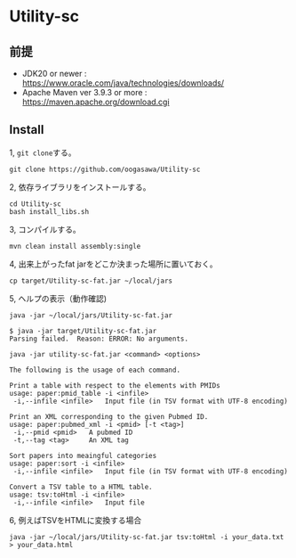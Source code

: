 # Utility-sc

## 前提

- JDK20 or newer : https://www.oracle.com/java/technologies/downloads/
- Apache Maven ver 3.9.3 or more : https://maven.apache.org/download.cgi



## Install

1, `git clone`する。

```
git clone https://github.com/oogasawa/Utility-sc
```

2, 依存ライブラリをインストールする。

```
cd Utility-sc
bash install_libs.sh
```


3, コンパイルする。

```
mvn clean install assembly:single
```

4, 出来上がったfat jarをどこか決まった場所に置いておく。

```
cp target/Utility-sc-fat.jar ~/local/jars
```

5, ヘルプの表示（動作確認)

```
java -jar ~/local/jars/Utility-sc-fat.jar

$ java -jar target/Utility-sc-fat.jar
Parsing failed.  Reason: ERROR: No arguments.

java -jar utility-sc-fat.jar <command> <options>

The following is the usage of each command.

Print a table with respect to the elements with PMIDs
usage: paper:pmid_table -i <infile>
 -i,--infile <infile>   Input file (in TSV format with UTF-8 encoding)

Print an XML corresponding to the given Pubmed ID.
usage: paper:pubmed_xml -i <pmid> [-t <tag>]
 -i,--pmid <pmid>   A pubmed ID
 -t,--tag <tag>     An XML tag

Sort papers into meaingful categories
usage: paper:sort -i <infile>
 -i,--infile <infile>   Input file (in TSV format with UTF-8 encoding)

Convert a TSV table to a HTML table.
usage: tsv:toHtml -i <infile>
 -i,--infile <infile>   Input file
```

6, 例えばTSVをHTMLに変換する場合

```
java -jar ~/local/jars/Utility-sc-fat.jar tsv:toHtml -i your_data.txt > your_data.html
```

